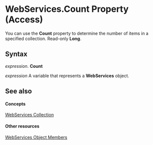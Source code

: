 
# WebServices.Count Property (Access)

You can use the  **Count** property to determine the number of items in a specified collection. Read-only **Long**.


## Syntax

 _expression_. **Count**

 _expression_ A variable that represents a **WebServices** object.


## See also


#### Concepts


[WebServices Collection](457074a3-89ff-7859-e833-9a7e6f57bc6a.md)
#### Other resources


[WebServices Object Members](57eb2848-d671-260e-f09d-67e6e313fb22.md)
